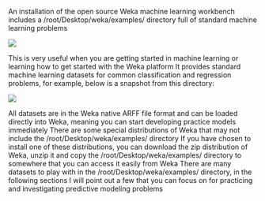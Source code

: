 An installation of the open source Weka machine learning workbench includes a /root/Desktop/weka/examples/ directory
full of standard machine learning problems

![](https://github.com/fenago/katacoda-scenarios/raw/master/machine-learning-mastery-weka/machine-learning-mastery-weka-chapter-08/steps/images/55-24.png)

This is very useful when you are getting started in machine learning or learning how to get
started with the Weka platform It provides standard machine learning datasets for common
classification and regression problems, for example, below is a snapshot from this directory:

![](https://github.com/fenago/katacoda-scenarios/raw/master/machine-learning-mastery-weka/machine-learning-mastery-weka-chapter-08/steps/images/56-25.png)

All datasets are in the Weka native ARFF file format and can be loaded directly into
Weka, meaning you can start developing practice models immediately There are some special
distributions of Weka that may not include the /root/Desktop/weka/examples/ directory If you have chosen to install
one of these distributions, you can download the zip distribution of Weka, unzip it and copy
the /root/Desktop/weka/examples/ directory to somewhere that you can access it easily from Weka There are many
datasets to play with in the /root/Desktop/weka/examples/ directory, in the following sections I will point out a few that
you can focus on for practicing and investigating predictive modeling problems


